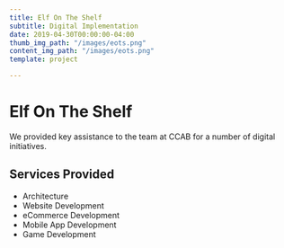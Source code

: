 ```yaml
---
title: Elf On The Shelf
subtitle: Digital Implementation
date: 2019-04-30T00:00:00-04:00
thumb_img_path: "/images/eots.png"
content_img_path: "/images/eots.png"
template: project

---
```

# Elf On The Shelf

We provided key assistance to the team at CCAB for a number of digital initiatives.

## Services Provided

* Architecture
* Website Development
* eCommerce Development
* Mobile App Development
* Game Development